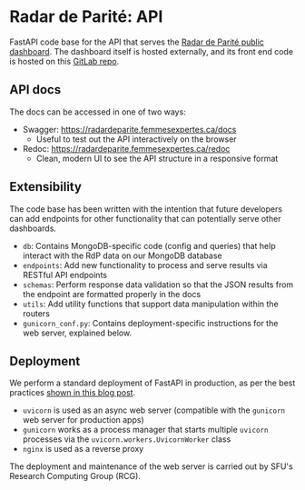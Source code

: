 # Radar de Parité: API

FastAPI code base for the API that serves the [Radar de Parité public dashboard](https://radardeparite.femmesexpertes.ca/). The dashboard itself is hosted externally, and its front end code is hosted on this [GitLab repo](https://gitlab.com/client-transfer-group/rdp).

## API docs

The docs can be accessed in one of two ways:

* Swagger: https://radardeparite.femmesexpertes.ca/docs
  * Useful to test out the API interactively on the browser
* Redoc: https://radardeparite.femmesexpertes.ca/redoc
  * Clean, modern UI to see the API structure in a responsive format

## Extensibility

The code base has been written with the intention that future developers can add endpoints for other functionality that can potentially serve other dashboards.

* `db`: Contains MongoDB-specific code (config and queries) that help interact with the RdP data on our MongoDB database
* `endpoints`: Add new functionality to process and serve results via RESTful API endpoints
* `schemas`: Perform response data validation so that the JSON results from the endpoint are formatted properly in the docs
* `utils`: Add utility functions that support data manipulation within the routers
* `gunicorn_conf.py`: Contains deployment-specific instructions for the web server, explained below.

## Deployment

We perform a standard deployment of FastAPI in production, as per the best practices [shown in this blog post](https://www.vultr.com/docs/how-to-deploy-fastapi-applications-with-gunicorn-and-nginx-on-ubuntu-20-04/).

* `uvicorn` is used as an async web server (compatible with the `gunicorn` web server for production apps)
* `gunicorn` works as a process manager that starts multiple `uvicorn` processes via the `uvicorn.workers.UvicornWorker` class
* `nginx` is used as a reverse proxy

The deployment and maintenance of the web server is carried out by SFU's Research Computing Group (RCG).


